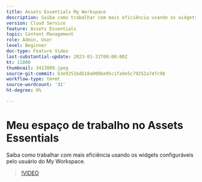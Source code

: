 ```yaml
---
title: Assets Essentials My Workspace
description: Saiba como trabalhar com mais eficiência usando os widgets configuráveis pelo usuário do My Workspace.
version: Cloud Service
feature: Assets Essentials
topic: Content Management
role: Admin, User
level: Beginner
doc-type: Feature Video
last-substantial-update: 2023-01-31T00:00:00Z
kt: 11800
thumbnail: 3413809.jpeg
source-git-commit: b3e9251bdb18a008be95c1fa9e5c79252a74fc98
workflow-type: tm+mt
source-wordcount: '31'
ht-degree: 0%

---
```



# Meu espaço de trabalho no Assets Essentials

Saiba como trabalhar com mais eficiência usando os widgets configuráveis pelo usuário do My Workspace.

>[!VIDEO](https://video.tv.adobe.com/v/3413809?quality=12&learn=on)
